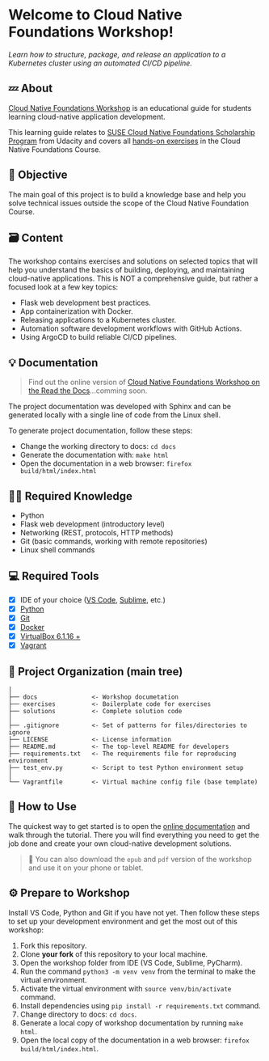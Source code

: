 # Welcome to Cloud Native Foundations Workshop!

*Learn how to structure, package, and release an application to a Kubernetes cluster using an automated CI/CD pipeline.*

## :zzz: About

[Cloud Native Foundations Workshop]() is an educational guide for students learning cloud-native application development.

This learning guide relates to [SUSE Cloud Native Foundations Scholarship Program](https://www.udacity.com/scholarships/suse-cloud-native-foundations-scholarship)
from Udacity and covers all [hands-on exercises](https://github.com/udacity/nd064_course_1) in the Cloud Native Foundations Course.

## :dart: Objective

The main goal of this project is to build a knowledge base and help you solve 
technical issues outside the scope of the Cloud Native Foundation Course. 

## :card_file_box: Content

The workshop contains exercises and solutions on selected topics that will help you understand the basics of building, deploying, and maintaining cloud-native applications. This is NOT a comprehensive guide, but rather a focused look at a few key topics:

- Flask web development best practices.
- App containerization with Docker.
- Releasing applications to a Kubernetes cluster.
- Automation software development workflows with GitHub Actions.
- Using ArgoCD to build reliable CI/CD pipelines.

## :bulb: Documentation

> Find out the online version of [Cloud Native Foundations Workshop on the Read the Docs]()...comming soon.

The project documentation was developed with Sphinx and can be generated locally with a single line of code from the Linux shell.

To generate project documentation, follow these steps:

- Change the working directory to docs: `cd docs`
- Generate the documentation with: `make html`
- Open the documentation in a web browser: `firefox build/html/index.html`

## :man_student: Required Knowledge

- Python
- Flask web development (introductory level)
- Networking (REST, protocols, HTTP methods)
- Git (basic commands, working with remote repositories)
- Linux shell commands

## :computer: Required Tools

- [x] IDE of your choice ([VS Code](https://code.visualstudio.com), [Sublime](https://www.sublimetext.com/), etc.)
- [x] [Python](https://www.python.org/downloads/)
- [x] [Git](https://git-scm.com/downloads)
- [x] [Docker](https://docs.docker.com/get-docker/)
- [x] [VirtualBox 6.1.16 +](https://www.virtualbox.org/wiki/Downloads)
- [x] [Vagrant](https://www.vagrantup.com/downloads)

## :open_file_folder: Project Organization (main tree)

    │
    ├── docs               <- Workshop documetation
    ├── exercises          <- Boilerplate code for exercises
    ├── solutions          <- Complete solution code
    │
    ├── .gitignore         <- Set of patterns for files/directories to ignore
    ├── LICENSE            <- License information
    ├── README.md          <- The top-level README for developers
    ├── requirements.txt   <- The requirements file for reproducing environment
    ├── test_env.py        <- Script to test Python environment setup
    │
    └── Vagrantfile        <- Virtual machine config file (base template)

## :vulcan_salute: How to Use

The quickest way to get started is to open the [online documentation]() and walk through the tutorial. There you will find everything you need to get the job done and create your own cloud-native development solutions. 

> :pushpin: You can also download the `epub` and `pdf` version of the workshop and use it on your phone or tablet.

## :gear: Prepare to Workshop

Install VS Code, Python and Git if you have not yet. Then follow these steps to set up your development environment and get the most out of this workshop:

1. Fork this repository.
2. Clone **your fork** of this repository to your local machine.
3. Open the workshop folder from IDE (VS Code, Sublime, PyCharm).
4. Run the command  `python3 -m venv venv` from the terminal to make the virtual environment.
5. Activate the virtual environment with `source venv/bin/activate` command.
6. Install dependencies using `pip install -r requirements.txt` command.
7. Change directory to docs: `cd docs`.
8. Generate a local copy of workshop documentation by running `make html`.
9. Open the local copy of the documentation in a web browser: `firefox build/html/index.html`.